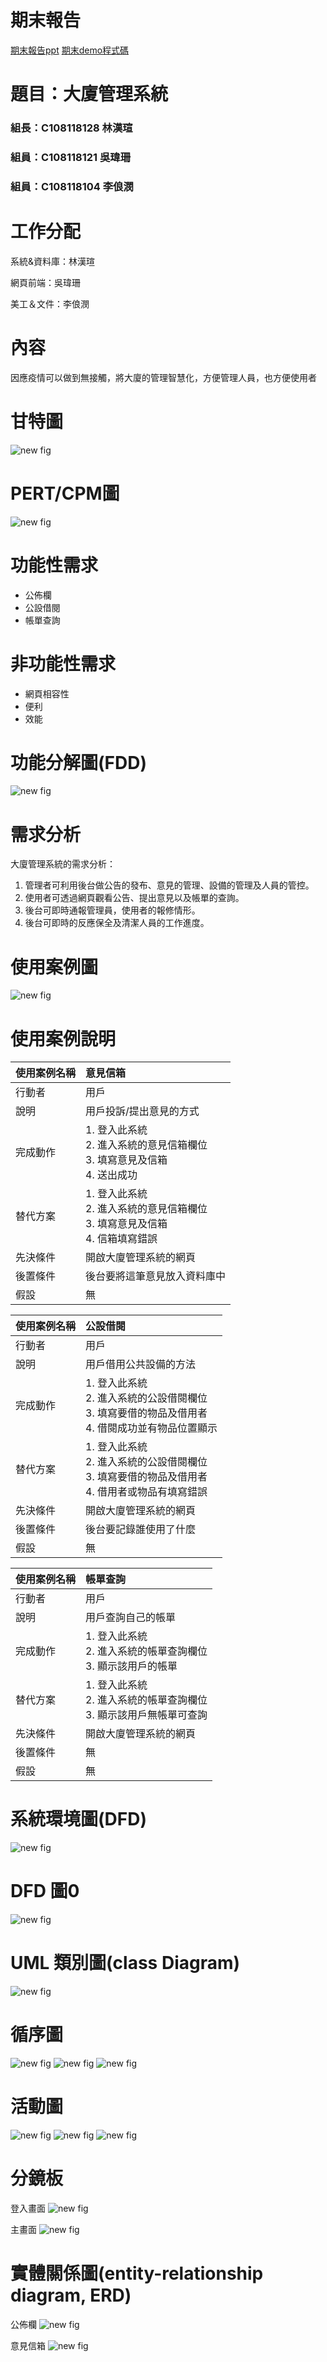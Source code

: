 # 期末報告
[期末報告ppt](https://docs.google.com/presentation/d/1u9ToqontEYOgsU47jiOWDi7Dej599pV5CsbxASHGfO8/edit#slide=id.g10b496824d5_0_169)
[期末demo程式碼](https://github.com/weishan523/123.git)


# 題目：大廈管理系統
### 組長：C108118128 林漢瑄
### 組員：C108118121 吳瑋珊
### 組員：C108118104 李俍潣

# 工作分配
系統&資料庫：林漢瑄

網頁前端：吳瑋珊

美工＆文件：李俍潣

# 內容
因應疫情可以做到無接觸，將大廈的管理智慧化，方便管理人員，也方便使用者

# 甘特圖

![new fig](gantt.png "gantt")

# PERT/CPM圖
![new fig](PERT-CPM.jpg "PERT/CPM")

# 功能性需求
* 公佈欄
* 公設借閱
* 帳單查詢

# 非功能性需求
* 網頁相容性
* 便利
* 效能

# 功能分解圖(FDD)
![new fig](FDD.png "FDD")

# 需求分析
大廈管理系統的需求分析：
1. 管理者可利用後台做公告的發布、意見的管理、設備的管理及人員的管控。
2. 使用者可透過網頁觀看公告、提出意見以及帳單的查詢。
3. 後台可即時通報管理員，使用者的報修情形。
4. 後台可即時的反應保全及清潔人員的工作進度。

# 使用案例圖
![new fig](usecasediagram.png "usecasediagram")

# 使用案例說明
|使用案例名稱|意見信箱|
|:---|:---|
|行動者|用戶|
|說明|用戶投訴/提出意見的方式|
|完成動作|1. 登入此系統<br>2. 進入系統的意見信箱欄位<br>3. 填寫意見及信箱<br>4. 送出成功|
|替代方案|1. 登入此系統<br>2. 進入系統的意見信箱欄位<br>3. 填寫意見及信箱<br>4. 信箱填寫錯誤|
|先決條件|開啟大廈管理系統的網頁|
|後置條件|後台要將這筆意見放入資料庫中|
|假設|無|

|使用案例名稱|公設借閱|
|:---|:---|
|行動者|用戶|
|說明|用戶借用公共設備的方法|
|完成動作|1. 登入此系統<br>2. 進入系統的公設借閱欄位<br>3. 填寫要借的物品及借用者<br>4. 借閱成功並有物品位置顯示|
|替代方案|1. 登入此系統<br>2. 進入系統的公設借閱欄位<br>3. 填寫要借的物品及借用者<br>4. 借用者或物品有填寫錯誤|
|先決條件|開啟大廈管理系統的網頁|
|後置條件|後台要記錄誰使用了什麼|
|假設|無|

|使用案例名稱|帳單查詢|
|:---|:---|
|行動者|用戶|
|說明|用戶查詢自己的帳單|
|完成動作|1. 登入此系統<br>2. 進入系統的帳單查詢欄位<br>3. 顯示該用戶的帳單|
|替代方案|1. 登入此系統<br>2. 進入系統的帳單查詢欄位<br>3. 顯示該用戶無帳單可查詢|
|先決條件|開啟大廈管理系統的網頁|
|後置條件|無|
|假設|無|

# 系統環境圖(DFD)
![new fig](DFD.png "DFD")

# DFD 圖0
![new fig](DFD.1.png "DFD-1")

# UML 類別圖(class Diagram)
![new fig](UML.png "UML")

# 循序圖
![new fig](循序圖(一)意見信箱.jpg "循序圖(一)意見信箱")
![new fig](循序圖(二)公設借閱.jpg "循序圖(二)公設借閱")
![new fig](循序圖(三)帳單查詢.jpg "循序圖(三)帳單查詢")

# 活動圖
![new fig](活動圖1.JPG "活動圖(一)意見信箱")
![new fig](活動圖2.JPG "活動圖(二)公設借閱")
![new fig](活動圖3.JPG "活動圖(三)帳單查詢")

# 分鏡板
登入畫面
![new fig](signin.jpg "signin")

主畫面
![new fig](home.jpg "home")

# 實體關係圖(entity-relationship diagram, ERD)
公佈欄
![new fig](公佈欄.jpg "公佈欄")

意見信箱
![new fig](意見信箱.jpg "意見信箱")


























